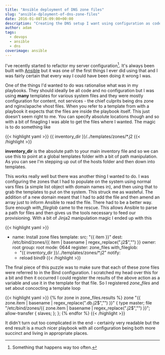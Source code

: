 ```yaml
---
title: "Ansible deployment of DNS zone files"
slug: "ansible-dployment-of-dns-zone-files"
date: 2016-01-08T16:09:00+00:00
description: "Creating the DNS setup I want using configuration as code"
author: adam
tags: 
  - devops
  - ansible
  - dns
coverimage: ansible
---
```


I've recently started to refactor my server configuration[^1]. It's always been built with [Ansible](http://www.ansible.com) but it was one of the first things I ever did using that and I was fairly certain that every way I could have been doing it wrong I was.

<!--more-->

One of the things I'd wanted to do was rationalise what was in my playbooks. They should ideally be all code and no configuration but I was using **many** templates for various system files and they were mostly configuration for content, not services - the chief culprits being dns zone and nginx/apache vhost files. When you refer to a template from with a playbook it expects that the files are inside the playbook itself. This just doesn't seem right to me. You can specify absolute locations though and so with a bit of finagling I was able to get the files where I wanted. The magic is to do something like

{{< highlight yaml >}}
{{ inventory_dir }}/../templates/zones/*.j2
{{< /highlight >}}

**inventory_dir** is the absolute path to your main inventory file and so we can use this to point at a global templates folder with a bit of path manipulation. As you can see I'm stepping up out of the hosts folder and then down into templates.

This works really well but there was another thing I wanted to do. I was configuring the zones that I had to populate on the system using normal vars files (a simple list object with domain names in), and then using that to grab the templates to put on the system. This struck me as wasteful. The addition of a new domain meant that I had to add the file and then amend an array just to inform Ansible to read the file. There had to be a better way. Sure enough *with_fileglob* came to the rescue. This allows Ansible to parse a path for files and then gives us the tools necessary to feed our provisioning. With a bit of Jinja2 manipulation magic I ended up with this

{{< highlight yaml >}}
- name: Install zone files
  template:
  src: "{{ item }}"
  dest: /etc/bind/zones/{{ item | basename | regex_replace("\.j2$","") }}
  owner: root
  group: root
  mode: 0644
  register: zone_files
  with_fileglob:
    - "{{ inventory_dir }}/../templates/zones/*.j2"
  notify:
    - reload bind9
{{< /highlight >}}

The final piece of this puzzle was to make sure that each of these zone files were referred to in the Bind configuration. I scratched my head over this for a bit and then it occurred I could register the results of the above action as a variable and use it in the template for that file. So I registered *zone_files* and set about concocting a template loop

{{< highlight yaml >}}
{% for zone in zone_files.results %}
zone "{{ zone.item | basename | regex_replace("\.db\.j2$","") }}" {
   type master;
   file "/etc/bind/zones/{{ zone.item | basename | regex_replace("\.j2$","") }}";
   allow-transfer { slaves; };
};
{% endfor %}
{{< /highlight >}}

It didn't turn out too complicated in the end - certainly very readable but the end result is a much nicer playbook with all configuration being both more succinct and living in appropriate places.

[^1]: Something that happens way too often.